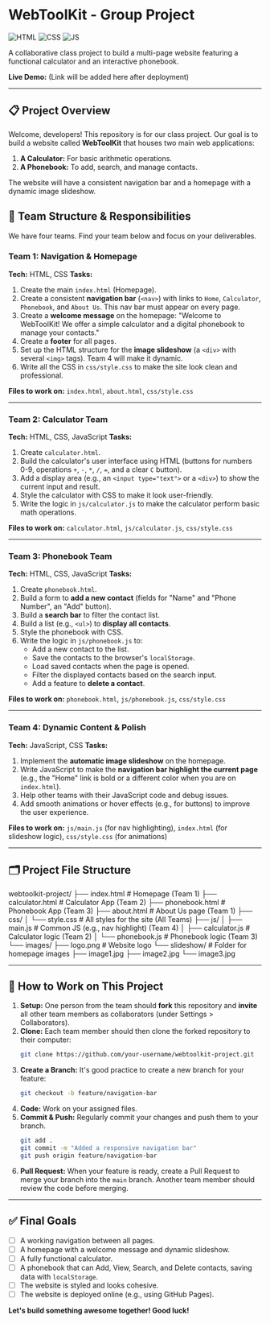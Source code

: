 # WebToolKit - Group Project

![HTML](https://img.shields.io/badge/HTML5-E34F26?style=for-the-badge&logo=html5&logoColor=white)
![CSS](https://img.shields.io/badge/CSS3-1572B6?style=for-the-badge&logo=css3&logoColor=white)
![JS](https://img.shields.io/badge/JavaScript-F7DF1E?style=for-the-badge&logo=javascript&logoColor=black)

A collaborative class project to build a multi-page website featuring a functional calculator and an interactive phonebook.

**Live Demo:** (Link will be added here after deployment)

---

## 📋 Project Overview

Welcome, developers! This repository is for our class project. Our goal is to build a website called **WebToolKit** that houses two main web applications:
1.  **A Calculator:** For basic arithmetic operations.
2.  **A Phonebook:** To add, search, and manage contacts.

The website will have a consistent navigation bar and a homepage with a dynamic image slideshow.

## 👥 Team Structure & Responsibilities

We have four teams. Find your team below and focus on your deliverables.

### **Team 1: Navigation & Homepage**
**Tech:** HTML, CSS
**Tasks:**
1.  Create the main `index.html` (Homepage).
2.  Create a consistent **navigation bar** (`<nav>`) with links to `Home`, `Calculator`, `Phonebook`, and `About Us`. This nav bar must appear on every page.
3.  Create a **welcome message** on the homepage: "Welcome to WebToolKit! We offer a simple calculator and a digital phonebook to manage your contacts."
4.  Create a **footer** for all pages.
5.  Set up the HTML structure for the **image slideshow** (a `<div>` with several `<img>` tags). Team 4 will make it dynamic.
6.  Write all the CSS in `css/style.css` to make the site look clean and professional.

**Files to work on:** `index.html`, `about.html`, `css/style.css`

---

### **Team 2: Calculator Team**
**Tech:** HTML, CSS, JavaScript
**Tasks:**
1.  Create `calculator.html`.
2.  Build the calculator's user interface using HTML (buttons for numbers 0-9, operations `+`, `-`, `*`, `/`, `=`, and a clear `C` button).
3.  Add a display area (e.g., an `<input type="text">` or a `<div>`) to show the current input and result.
4.  Style the calculator with CSS to make it look user-friendly.
5.  Write the logic in `js/calculator.js` to make the calculator perform basic math operations.

**Files to work on:** `calculator.html`, `js/calculator.js`, `css/style.css`

---

### **Team 3: Phonebook Team**
**Tech:** HTML, CSS, JavaScript
**Tasks:**
1.  Create `phonebook.html`.
2.  Build a form to **add a new contact** (fields for "Name" and "Phone Number", an "Add" button).
3.  Build a **search bar** to filter the contact list.
4.  Build a list (e.g., `<ul>`) to **display all contacts**.
5.  Style the phonebook with CSS.
6.  Write the logic in `js/phonebook.js` to:
    *   Add a new contact to the list.
    *   Save the contacts to the browser's `localStorage`.
    *   Load saved contacts when the page is opened.
    *   Filter the displayed contacts based on the search input.
    *   Add a feature to **delete a contact**.

**Files to work on:** `phonebook.html`, `js/phonebook.js`, `css/style.css`

---

### **Team 4: Dynamic Content & Polish**
**Tech:** JavaScript, CSS
**Tasks:**
1.  Implement the **automatic image slideshow** on the homepage.
2.  Write JavaScript to make the **navigation bar highlight the current page** (e.g., the "Home" link is bold or a different color when you are on `index.html`).
3.  Help other teams with their JavaScript code and debug issues.
4.  Add smooth animations or hover effects (e.g., for buttons) to improve the user experience.

**Files to work on:** `js/main.js` (for nav highlighting), `index.html` (for slideshow logic), `css/style.css` (for animations)

---

## 🗂️ Project File Structure
webtoolkit-project/
├── index.html # Homepage (Team 1)
├── calculator.html # Calculator App (Team 2)
├── phonebook.html # Phonebook App (Team 3)
├── about.html # About Us page (Team 1)
├── css/
│ └── style.css # All styles for the site (All Teams)
├── js/
│ ├── main.js # Common JS (e.g., nav highlight) (Team 4)
│ ├── calculator.js # Calculator logic (Team 2)
│ └── phonebook.js # Phonebook logic (Team 3)
└── images/
├── logo.png # Website logo
└── slideshow/ # Folder for homepage images
├── image1.jpg
├── image2.jpg
└── image3.jpg


---

## 🚀 How to Work on This Project

1.  **Setup:** One person from the team should **fork** this repository and **invite** all other team members as collaborators (under Settings > Collaborators).
2.  **Clone:** Each team member should then clone the forked repository to their computer:
    ```bash
    git clone https://github.com/your-username/webtoolkit-project.git
    ```
3.  **Create a Branch:** It's good practice to create a new branch for your feature:
    ```bash
    git checkout -b feature/navigation-bar
    ```
4.  **Code:** Work on your assigned files.
5.  **Commit & Push:** Regularly commit your changes and push them to your branch.
    ```bash
    git add .
    git commit -m "Added a responsive navigation bar"
    git push origin feature/navigation-bar
    ```
6.  **Pull Request:** When your feature is ready, create a Pull Request to merge your branch into the `main` branch. Another team member should review the code before merging.

---

## ✅ Final Goals

- [ ] A working navigation between all pages.
- [ ] A homepage with a welcome message and dynamic slideshow.
- [ ] A fully functional calculator.
- [ ] A phonebook that can Add, View, Search, and Delete contacts, saving data with `localStorage`.
- [ ] The website is styled and looks cohesive.
- [ ] The website is deployed online (e.g., using GitHub Pages).

**Let's build something awesome together! Good luck!**

